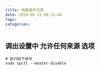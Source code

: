 ```yaml
---
title: 电脑操作记录
date: 2020-08-12 09:11:44
tags:
categories:
---
```


## 调出设置中 允许任何来源 选项

```shell
# 执行如下命令
sudo spctl --master-disable
```





